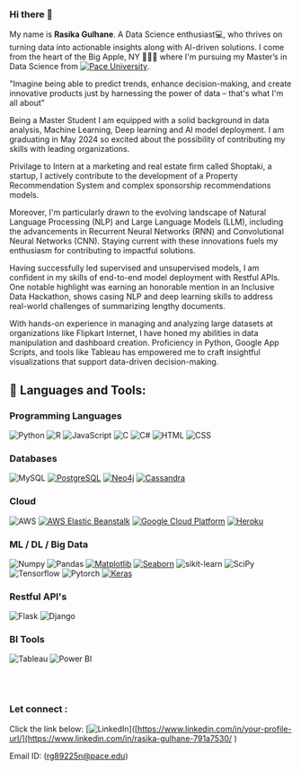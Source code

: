 ### Hi there 👋
My name is **Rasika Gulhane**. 
A Data Science enthusiast💻, who thrives on turning data into actionable insights along with AI-driven solutions. 
I come from the heart of the Big Apple, NY 🗽🇱🇷 where I'm pursuing my Master’s in Data Science from [![Pace University](https://img.shields.io/badge/Pace%20-University-%23000000?style=for-the-badge)](https://www.pace.edu/). 

"Imagine being able to predict trends, enhance decision-making, and create innovative products just by harnessing the power of data – that's what I'm all about"

Being a Master Student I am equipped with a solid background in data analysis, Machine Learning, Deep learning  and AI model deployment. I am graduating in May 2024 so excited about the possibility of contributing my skills with leading organizations.

Privilage to Intern at a marketing and real estate firm called Shoptaki, a startup, I actively contribute to the development of a Property Recommendation System and complex sponsorship recommendations models.

Moreover, I'm particularly drawn to the evolving landscape of Natural Language Processing (NLP) and Large Language Models (LLM), including the advancements in Recurrent Neural Networks (RNN) and Convolutional Neural Networks (CNN). Staying current with these innovations fuels my enthusiasm for contributing to impactful solutions.

Having successfully led supervised and unsupervised models, I am confident in my skills of end-to-end model deployment with Restful APIs. One notable highlight was earning an honorable mention in an Inclusive Data Hackathon, shows casing NLP and deep learning skills to address real-world challenges of summarizing lengthy documents.

With hands-on experience in managing and analyzing large datasets at organizations like Flipkart Internet, I have honed my abilities in data manipulation and dashboard creation. Proficiency in Python, Google App Scripts, and tools like Tableau has empowered me to craft insightful visualizations that support data-driven decision-making.


## 🧰 Languages and Tools:
<!-- https://github.com/Ileriayo/markdown-badges#how-to-use -->

### Programming Languages
![Python](https://img.shields.io/badge/python-3670A0?style=for-the-badge&logo=python&logoColor=ffdd54)
![R](https://img.shields.io/badge/r-%23276DC3.svg?style=for-the-badge&logo=r&logoColor=white)
![JavaScript](https://img.shields.io/badge/javascript-%23323330.svg?style=for-the-badge&logo=javascript&logoColor=%23F7DF1E)
![C](https://img.shields.io/badge/c-%2300599C.svg?style=for-the-badge&logo=c&logoColor=white)
![C#](https://img.shields.io/badge/c%23-%23239120.svg?style=for-the-badge&logo=c-sharp&logoColor=white)
![HTML](https://img.shields.io/badge/HTML-%23E34F26.svg?style=for-the-badge&logo=html5&logoColor=white)
![CSS](https://img.shields.io/badge/CSS-%231572B6.svg?style=for-the-badge&logo=css3&logoColor=white)

### Databases
![MySQL](https://img.shields.io/badge/mysql-%2300f.svg?style=for-the-badge&logo=mysql&logoColor=white)
[![PostgreSQL](https://img.shields.io/badge/postgres-%23336791.svg?style=for-the-badge&logo=postgresql&logoColor=white)](https://www.postgresql.org/)
[![Neo4j](https://img.shields.io/badge/neo4j-%236DB33F.svg?style=for-the-badge&logo=neo4j&logoColor=white)](https://neo4j.com/)
[![Cassandra](https://img.shields.io/badge/cassandra-%231287B3.svg?style=for-the-badge&logo=apache-cassandra&logoColor=white)](https://cassandra.apache.org/)

### Cloud
![AWS](https://img.shields.io/badge/AWS-%23FF9900.svg?style=for-the-badge&logo=amazon-aws&logoColor=white)
[![AWS Elastic Beanstalk](https://img.shields.io/badge/AWS%20Elastic%20Beanstalk-%230080FF.svg?style=for-the-badge&logo=amazon-aws&logoColor=white)](https://aws.amazon.com/elasticbeanstalk/)
[![Google Cloud Platform](https://img.shields.io/badge/Google%20Cloud%20Platform-%234285F4.svg?style=for-the-badge&logo=google-cloud&logoColor=white)](https://cloud.google.com/)
[![Heroku](https://img.shields.io/badge/Heroku-%23430098.svg?style=for-the-badge&logo=heroku&logoColor=white)](https://www.heroku.com/)

### ML / DL / Big Data
![Numpy](https://img.shields.io/badge/numpy-013243?style=for-the-badge&logo=numpy&logoColor=white)
![Pandas](https://img.shields.io/badge/pandas-150458?style=for-the-badge&logo=pandas&logoColor=white)
[![Matplotlib](https://img.shields.io/badge/Matplotlib-%23076EEA.svg?style=for-the-badge&logo=python&logoColor=white)](https://matplotlib.org/)
[![Seaborn](https://img.shields.io/badge/Seaborn-%2371C7E3.svg?style=for-the-badge&logo=python&logoColor=white)](https://seaborn.pydata.org/)
![sikit-learn](https://img.shields.io/badge/scikit--learn-F7931E?style=for-the-badge&logo=scikit-learn&logoColor=white)
![SciPy](https://img.shields.io/badge/SciPy-%230C55A5.svg?style=for-the-badge&logo=scipy&logoColor=%white)
![Tensorflow](https://img.shields.io/badge/TensorFlow-FF6F00?style=for-the-badge&logo=TensorFlow&logoColor=white)
![Pytorch](https://img.shields.io/badge/PyTorch-EE4C2C?style=for-the-badge&logo=PyTorch&logoColor=white)
[![Keras](https://img.shields.io/badge/Keras-%23D00000.svg?style=for-the-badge&logo=keras&logoColor=white)](https://keras.io/)

### Restful API's
![Flask](https://img.shields.io/badge/Flask-%23000000.svg?style=for-the-badge&logo=flask&logoColor=white)
![Django](https://img.shields.io/badge/Django-%23092E20.svg?style=for-the-badge&logo=django&logoColor=white)

### BI Tools
![Tableau](https://img.shields.io/badge/Tableau-%23E97627.svg?style=for-the-badge&logo=tableau&logoColor=white)
![Power BI](https://img.shields.io/badge/Power%20BI-%23F2C811.svg?style=for-the-badge&logo=powerbi&logoColor=white)

<br></br>
### Let connect :
Click the link below:
[![LinkedIn](https://img.shields.io/badge/LinkedIn-YourName-%230077B5?style=for-the-badge&logo=linkedin)]([https://www.linkedin.com/in/your-profile-url/](https://www.linkedin.com/in/rasika-gulhane-791a7530/
)

Email ID:  (rg89225n@pace.edu)


